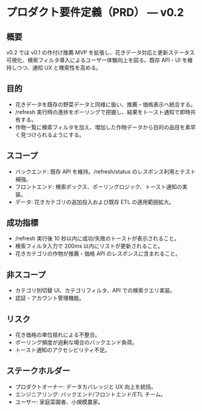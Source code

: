 # プロダクト要件定義（PRD） — v0.2

## 概要
v0.2 では v0.1 の作付け推薦 MVP を拡張し、花きデータ対応と更新ステータス可視化、検索フィルタ導入によるユーザー体験向上を図る。既存 API・UI を維持しつつ、通知 UX と検索性を高める。

## 目的
- 花きデータを既存の野菜データと同様に扱い、推薦・価格表示へ統合する。
- /refresh 実行時の進捗をポーリングで把握し、結果をトースト通知で即時共有する。
- 作物一覧に検索フィルタを加え、増加した作物データから目的の品目を素早く見つけられるようにする。

## スコープ
- バックエンド: 既存 API を維持。/refresh/status のレスポンス利用とテスト補強。
- フロントエンド: 検索ボックス、ポーリングロジック、トースト通知の実装。
- データ: 花きカテゴリの追加投入および既存 ETL の適用範囲拡大。

## 成功指標
- /refresh 実行後 10 秒以内に成功/失敗のトーストが表示されること。
- 検索フィルタ入力で 200ms 以内にリストが更新されること。
- 花きカテゴリの作物が推薦・価格 API のレスポンスに含まれること。

## 非スコープ
- カテゴリ別切替 UI、カテゴリフィルタ、API での検索クエリ実装。
- 認証・アカウント管理機能。

## リスク
- 花き価格の単位揺れによる不整合。
- ポーリング頻度が過剰な場合のバックエンド負荷。
- トースト通知のアクセシビリティ不足。

## ステークホルダー
- プロダクトオーナー: データカバレッジと UX 向上を統括。
- エンジニアリング: バックエンド/フロントエンド/ETL チーム。
- ユーザー: 家庭菜園者、小規模農家。
